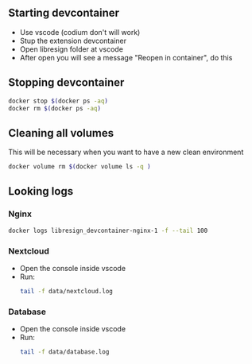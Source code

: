 ## Starting devcontainer

- Use vscode (codium don't will work)
- Stup the extension devcontainer
- Open libresign folder at vscode
- After open you will see a message "Reopen in container", do this

## Stopping devcontainer

```bash
docker stop $(docker ps -aq)
docker rm $(docker ps -aq)
```
## Cleaning all volumes

This will be necessary when you want to have a new clean environment

```bash
docker volume rm $(docker volume ls -q )
```
## Looking logs

### Nginx

```bash
docker logs libresign_devcontainer-nginx-1 -f --tail 100
```

### Nextcloud

- Open the console inside vscode
- Run:
  ```bash
  tail -f data/nextcloud.log
  ```

### Database

- Open the console inside vscode
- Run:
  ```bash
  tail -f data/database.log
  ```
